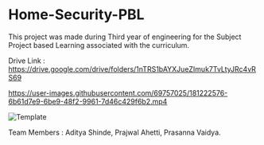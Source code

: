 # Home-Security-PBL

This project was made during Third year of engineering for the Subject Project based Learning associated with the curriculum.

Drive Link : https://drive.google.com/drive/folders/1nTRS1bAYXJueZImuk7TvLtyJRc4vRS69



https://user-images.githubusercontent.com/69757025/181222576-6b61d7e9-6be9-48f2-9961-7d46c429f6b2.mp4



![Template](https://user-images.githubusercontent.com/69757025/181224363-027523b9-9f8f-4cf7-9026-ac6895bc40b2.jpeg)


 Team Members : Aditya Shinde, Prajwal Ahetti, Prasanna Vaidya.
               
